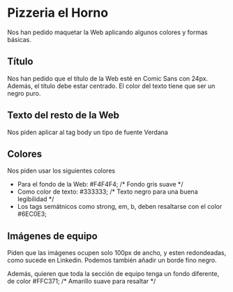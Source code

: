 # Pizzeria el Horno

Nos han pedido maquetar la Web aplicando algunos colores y formas básicas.

## Título

Nos han pedido que el título de la Web esté en Comic Sans con 24px. Además, el título debe estar centrado. El color del texto tiene que ser un negro puro.

## Texto del resto de la Web

Nos piden aplicar al tag body un tipo de fuente Verdana

## Colores

Nos piden usar los siguientes colores

- Para el fondo de la Web: #F4F4F4; /* Fondo gris suave */
- Como color de texto: #333333; /* Texto negro para una buena legibilidad */
- Los tags semátnicos como strong, em, b, deben resaltarse con el color #6EC0E3;


## Imágenes de equipo

Piden que las imágenes ocupen solo 100px de ancho, y esten redondeadas, como sucede en Linkedin. Podemos también añadir un borde fino negro.

Además, quieren que toda la sección de equipo tenga un fondo diferente, de color #FFC371; /* Amarillo suave para resaltar */